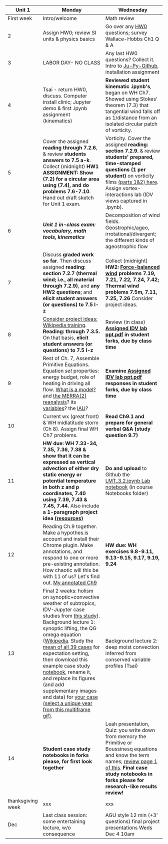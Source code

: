| Unit 1 | Monday  | Wednesday  |
|---|------------- | ------------- |
| First week| Intro/welcome | Math review  |
| 2| Assign HW0; review SI units & physics basics | Go over any [HW0](https://github.com/ATMOcanes/ATM651_IntroAtmDynamics/tree/master/Unit1-Terminology_and_Tools) questions; survey Wallace-Hobbs Ch1 Q & A |
| 3 | LABOR DAY- NO CLASS | Any last HW0 questions? Collect it. Intro to [Ju-Py-Github](https://github.com/MPOcanes/MPO624-2020/blob/master/presentations/ProfGrumpy_guide_condaJuPyGitHub.pptx.pdf), installation assignment|
| 4 | Tsai - return HW0, discuss. Computer install clinic; Jupyter demo & first .ipynb assignment (kinematics) | **Reviewed student kinematic .ipynb's**, began on WH Ch7. Showed using Stokes' theorem (7.3) that tangential wind falls off as 1/distance from an isolated circular patch of vorticity. |
| 5 |Cover the assigned **reading through 7.2.6**, & review **students answers to 7.5 a-k**. Collect (midnight) **HW1 ASSIGNMENT: Show (7.2) for a circular area using (7.4), and do problems 7.6-7.10**. Hand out draft sketch for Unit 1 exam. | Vorticity. Cover the assigned **reading: section 7.2.9.** & review **students' prepared, time-stamped questions (1 per student)** on vorticity films [(parts 1&2) here](http://web.mit.edu/hml/ncfmf.html). Assign vortex-interactions lab (IDV views captured in .ipynb). |
| 6 | ***Unit 1 in-class exam: vocabulary, math tools, kinematics*** | Decomposition of wind fields. Geostrophic/ageo, irrotational/divergent; the different kinds of ageostrophic flow |
| 7 | Discuss **graded work so far**. Then discuss assigned **reading: section 7.2.7 (thermal wind; i.e., all material through 7.2.9)**, and **any HW2 questions**; and **elicit student answers (or questions) to 7.5 l-z**  | Collect (midnight) **HW2: [Force-balanced wind](http://profhorn.meteor.wisc.edu/wxwise/kinematics/h5/balance.html) problems 7.19, 7.21, 7.22, 7.24, 7.42; Thermal wind problems 7.5m, 7.11, 7.25, 7.26** Consider project ideas. |
| 8 | [Consider project ideas: Wikipedia training](https://dashboard.wikiedu.org/courses/University_of_Miami/Weather_Analysis_(Fall_2019)?enroll=fjsbeacg). **Reading: through 7.3.5.** On that basis, **elicit student answers (or questions) to 7.5 l-z**  | Review (in class) **[Assigned IDV lab ppt.pdf](https://github.com/ATMOcanes/ATM651_IntroAtmDynamics/blob/master/Unit2-WHch7/2019_Warm-coolCore_Vortices_structurelab.pptx) in student forks, due by class time** |
|9|Rest of Ch. 7, Assemble Primitive Equations. Equation *set* properties: energy budget, role of heating in driving all flow. [What is a model?](http://proj.badc.rl.ac.uk/pimms/browser/CASCADE/ControlledVocabs/trunk/Software?rev=48&order=size) and [the MERRA(2) reanalysis](https://gmao.gsfc.nasa.gov/pubs/docs/Bosilovich785.pdf)? its [variables](https://gmao.gsfc.nasa.gov/products/documents/GEOS-5_Filespec_Glossary.pdf)? the [IAU](https://journals.ametsoc.org/doi/10.1175/MWR-D-18-0117.1)?| **Examine [Assigned IDV lab ppt.pdf](https://github.com/ATMOcanes/ATM651_IntroAtmDynamics/blob/master/Unit2-WHch7/PV_budget_heatingrates_spinupconcept.pptx) responses in student forks, due by class time** | 
|10|Current wx (great front) & WH midlatitude storm (Ch 8). Assign final WH Ch7 problems.|**Read Ch9.1 and prepare for general verbal Q&A (study question 9.7)**|
|11|**HW due: WH 7.33-34, 7.35, 7.36, 7.38 & show that it can be expressed as vertical advection of either dry static energy or potential temperature in both z and p coordinates, 7.40 using 7.39, 7.43 & 7.45, 7.44.** Also include **a 1-paragraph project idea [(resources)](https://github.com/ATMOcanes/ATM651_IntroAtmDynamics/blob/master/README.md)**|**Do and upload** to Github the [LMT_3.2.ipynb Lab notebook](https://nbviewer.jupyter.org/github/ATMOcanes/ATM651_IntroAtmDynamics/blob/master/Notebooks/LackmannMapesTyle_3.2.ipynb) (in course Notebooks folder)| 
|12|Reading Ch.9 together. Make a hypothes.is account and install their Chrome plugin. Make annotations, and respond to one or more pre-existing annotation. How chaotic will this be with 11 of us? Let's find out. [My annotated Ch9](https://hyp.is/3ZI0DPmIEemNRccqX5PD3Q/cup.aos.wisc.edu/453/2016/readings/Atmospheric_Science-Wallace_Hobbs.pdf)|**HW due: WH exercises 9.8-9.11, 9.13-9.15, 9.17, 9.19, 9.24**|
|13|Final 2 weeks: holism on synoptic+convective weather of subtropics, IDV-Jupyter case studies from [this study](https://hyp.is/ztYejPqIEemSGDuaxFcudw/journals.ametsoc.org/doi/pdf/10.1175/JCLI-D-19-0188.1)). Background lecture 1: synoptic lifting, the QG omega equation ([Wikipedia](https://en.wikipedia.org/wiki/Omega_equation). Study the [mean of all 39 cases](https://weather.rsmas.miami.edu/repository/entry/show?entryid=71d7c12a-a144-4527-a813-6929ed900782) for expectation setting, then download this example case study [notebook](https://nbviewer.jupyter.org/github/ATMOcanes/ATM407/blob/master/Notebooks/QG_summer_rains_SEUS_2007-07-06_and_composite_mean_withlinks.ipynb), rename it, and replace its figures (and add supplementary images and data) for [your case (select a unique year from this multiframe gif)](https://weather.rsmas.miami.edu/repository/entry/show?entryid=bd2c3cad-7108-4be2-8c5b-45e4edece4ac).| Background lecture 2: deep moist convection inferred from conserved variable profiles (Tsai)|
|14|**Student case study notebooks in forks please, for first look together**| Leah presentation, Quiz: you write down from memory the Primitive or Boussinesq equations and know the term names; [review page 1 of this](https://github.com/ATMOcanes/ATM651_IntroAtmDynamics/blob/master/FinalQuiz_PE_studyp1.pdf). **Final case study notebooks in forks please for research-like results review!**  |
|thanksgiving week|xxx|xxx|
|Dec|Last class session: some entertaining lecture, w/o consequence |AGU style 12 min (+3' questions) final project presentations Weds Dec 4 10am|
